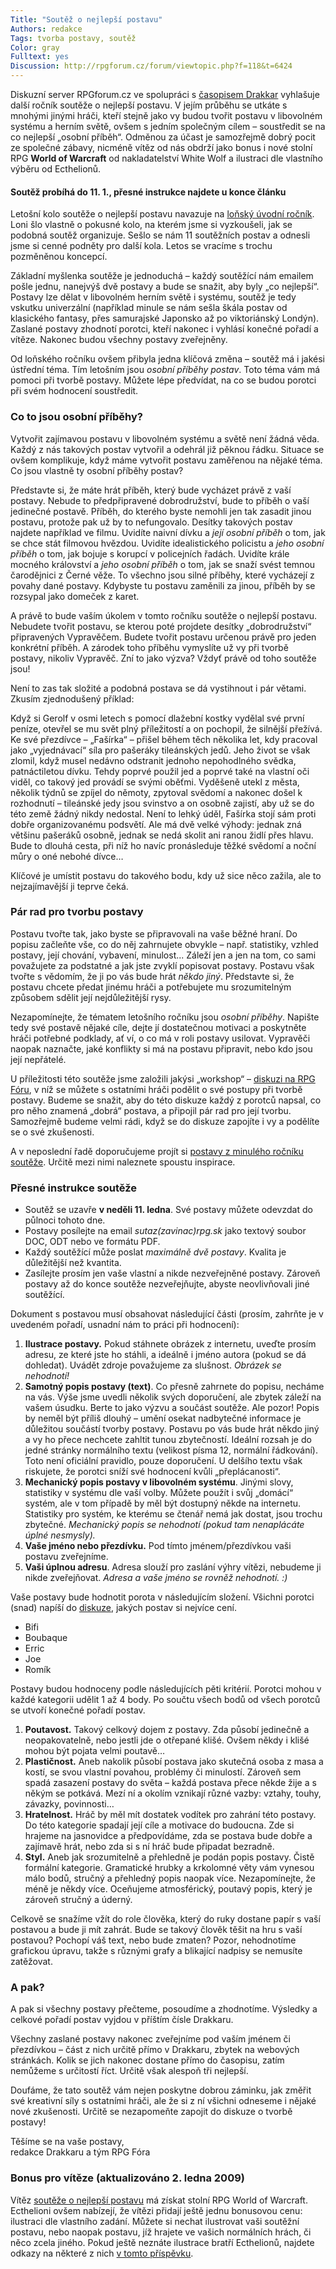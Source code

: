 ```yaml
---
Title: "Soutěž o nejlepší postavu"
Authors: redakce
Tags: tvorba postavy, soutěž
Color: gray
Fulltext: yes
Discussion: http://rpgforum.cz/forum/viewtopic.php?f=118&t=6424
---
```

Diskuzní server RPGforum.cz ve spolupráci s [časopisem Drakkar](http://drakkar.sk/) vyhlašuje další ročník soutěže o nejlepší postavu. V jejím průběhu se utkáte s mnohými jinými hráči, kteří stejně jako vy budou tvořit postavu v libovolném systému a herním světě, ovšem s jedním společným cílem – soustředit se na co nejlepší „osobní příběh“. Odměnou za účast je samozřejmě dobrý pocit ze společné zábavy, nicméně vítěz od nás obdrží jako bonus i nové stolní RPG **World of Warcraft** od nakladatelství White Wolf a ilustraci dle vlastního výběru od Ecthelionů.

#### Soutěž probíhá do 11. 1., přesné instrukce najdete u konce článku  

Letošní kolo soutěže o nejlepší postavu navazuje na [loňský úvodní ročník](http://rpgforum.cz/clanky/sutaz-najzaujimavejsia-rpg-postava-2007-vyhodnotenie). Loni šlo vlastně o pokusné kolo, na kterém jsme si vyzkoušeli, jak se podobná soutěž organizuje. Sešlo se nám 11 soutěžních postav a odnesli jsme si cenné podněty pro další kola. Letos se vracíme s trochu pozměněnou koncepcí.

Základní myšlenka soutěže je jednoduchá – každý soutěžící nám emailem pošle jednu, nanejvýš dvě postavy a bude se snažit, aby byly „co nejlepší“. Postavy lze dělat v libovolném herním světě i systému, soutěž je tedy vskutku univerzální (například minule se nám sešla škála postav od klasického fantasy, přes samurajské Japonsko až po viktoriánský Londýn). Zaslané postavy zhodnotí porotci, kteří nakonec i vyhlásí konečné pořadí a vítěze. Nakonec budou všechny postavy zveřejněny.

Od loňského ročníku ovšem přibyla jedna klíčová změna – soutěž má i jakési ústřední téma. Tím letošním jsou _osobní příběhy postav_. Toto téma vám má pomoci při tvorbě postavy. Můžete lépe předvídat, na co se budou porotci při svém hodnocení soustředit.

### Co to jsou osobní příběhy?  

Vytvořit zajímavou postavu v libovolném systému a světě není žádná věda. Každý z nás takových postav vytvořil a odehrál již pěknou řádku. Situace se ovšem komplikuje, když máme vytvořit postavu zaměřenou na nějaké téma. Co jsou vlastně ty osobní příběhy postav?

Představte si, že máte hrát příběh, který bude vycházet právě z vaší postavy. Nebude to předpřipravené dobrodružství, bude to příběh o vaší jedinečné postavě. Příběh, do kterého byste nemohli jen tak zasadit jinou postavu, protože pak už by to nefungovalo. Desítky takových postav najdete například ve filmu. Uvidíte naivní dívku a _její osobní příběh_ o tom, jak se chce stát filmovou hvězdou. Uvidíte idealistického policistu a _jeho osobní příběh_ o tom, jak bojuje s korupcí v policejních řadách. Uvidíte krále mocného království a _jeho osobní příběh_ o tom, jak se snaží svést temnou čarodějnici z Černé věže. To všechno jsou silné příběhy, které vycházejí z povahy dané postavy. Kdybyste tu postavu zaměnili za jinou, příběh by se rozsypal jako domeček z karet.

A právě to bude vaším úkolem v tomto ročníku soutěže o nejlepší postavu. Nebudete tvořit postavu, se kterou poté projdete desítky „dobrodružství“ připravených Vypravěčem. Budete tvořit postavu určenou právě pro jeden konkrétní příběh. A zárodek toho příběhu vymyslíte už vy při tvorbě postavy, nikoliv Vypravěč. Zní to jako výzva? Vždyť právě od toho soutěže jsou!

Není to zas tak složité a podobná postava se dá vystihnout i pár větami. Zkusím zjednodušený příklad:

<div class="ramcek">

Když si Gerolf v osmi letech s pomocí dlažební kostky vydělal své první peníze, otevřel se mu svět plný příležitostí a on pochopil, že silnější přežívá. Ke své přezdívce – „Fašírka“ – přišel během těch několika let, kdy pracoval jako „vyjednávací“ síla pro pašeráky tileánských jedů. Jeho život se však zlomil, když musel nedávno odstranit jednoho nepohodlného svědka, patnáctiletou dívku. Tehdy poprvé použil jed a poprvé také na vlastní oči viděl, co takový jed provádí se svými oběťmi. Vyděšeně utekl z města, několik týdnů se zpíjel do němoty, zpytoval svědomí a nakonec došel k rozhodnutí – tileánské jedy jsou svinstvo a on osobně zajistí, aby už se do této země žádný nikdy nedostal. Není to lehký úděl, Fašírka stojí sám proti dobře organizovanému podsvětí. Ale má dvě velké výhody: jednak zná většinu pašeráků osobně, jednak se nedá skolit ani ranou židlí přes hlavu. Bude to dlouhá cesta, při níž ho navíc pronásleduje těžké svědomí a noční můry o oné nebohé dívce…

</div>

Klíčové je umístit postavu do takového bodu, kdy už sice něco zažila, ale to nejzajímavější ji teprve čeká.

### Pár rad pro tvorbu postavy  

Postavu tvořte tak, jako byste se připravovali na vaše běžné hraní. Do popisu začleňte vše, co do něj zahrnujete obvykle – např. statistiky, vzhled postavy, její chování, vybavení, minulost... Záleží jen a jen na tom, co sami považujete za podstatné a jak jste zvyklí popisovat postavy. Postavu však tvořte s vědomím, že ji po vás bude hrát _někdo jiný_. Představte si, že postavu chcete předat jinému hráči a potřebujete mu srozumitelným způsobem sdělit její nejdůležitější rysy.

Nezapomínejte, že tématem letošního ročníku jsou _osobní příběhy_. Napište tedy své postavě nějaké cíle, dejte jí dostatečnou motivaci a poskytněte hráči potřebné podklady, ať ví, o co má v roli postavy usilovat. Vypravěči naopak naznačte, jaké konflikty si má na postavu připravit, nebo kdo jsou její nepřátelé.

U příležitosti této soutěže jsme založili jakýsi „workshop“ – [diskuzi na RPG Fóru](http://rgpforum.cz/forum/viewtopic.php?f=118&t=6424), v níž se můžete s ostatními hráči podělit o své postupy při tvorbě postavy. Budeme se snažit, aby do této diskuze každý z porotců napsal, co pro něho znamená „dobrá“ postava, a připojil pár rad pro její tvorbu. Samozřejmě budeme velmi rádi, když se do diskuze zapojíte i vy a podělíte se o své zkušenosti.

A v neposlední řadě doporučujeme projít si [postavy z minulého ročníku soutěže](http://rgpforum.cz/clanky/sutaz-najzaujimavejsia-rpg-postava-2007-vyhodnotenie). Určitě mezi nimi naleznete spoustu inspirace.

### Přesné instrukce soutěže  

*   Soutěž se uzavře **v neděli 11\. ledna**. Své postavy můžete odevzdat do půlnoci tohoto dne.
*   Postavy posílejte na email _sutaz(zavinac)rpg.sk_ jako textový soubor DOC, ODT nebo ve formátu PDF.
*   Každý soutěžící může poslat _maximálně dvě postavy_. Kvalita je důležitější než kvantita.
*   Zasílejte prosím jen vaše vlastní a nikde nezveřejněné postavy. Zároveň postavy až do konce soutěže nezveřejňujte, abyste neovlivňovali jiné soutěžící.

Dokument s postavou musí obsahovat následující části (prosím, zahrňte je v uvedeném pořadí, usnadní nám to práci při hodnocení):

1.  **Ilustrace postavy.** Pokud stáhnete obrázek z internetu, uveďte prosím adresu, ze které jste ho stáhli, a ideálně i jméno autora (pokud se dá dohledat). Uvádět zdroje považujeme za slušnost. _Obrázek se nehodnotí!_
2.  **Samotný popis postavy (text)**. Co přesně zahrnete do popisu, necháme na vás. Výše jsme uvedli několik svých doporučení, ale zbytek záleží na vašem úsudku. Berte to jako výzvu a součást soutěže. Ale pozor! Popis by neměl být příliš dlouhý – umění osekat nadbytečné informace je důležitou součástí tvorby postavy. Postavu po vás bude hrát někdo jiný a vy ho přece nechcete zahltit tunou zbytečností. Ideální rozsah je do jedné stránky normálního textu (velikost písma 12, normální řádkování). Toto není oficiální pravidlo, pouze doporučení. U delšího textu však riskujete, že porotci sníží své hodnocení kvůli „přeplácanosti“.
3.  **Mechanický popis postavy v libovolném systému**. Jinými slovy, statistiky v systému dle vaší volby. Můžete použít i svůj „domácí“ systém, ale v tom případě by měl být dostupný někde na internetu. Statistiky pro systém, ke kterému se čtenář nemá jak dostat, jsou trochu zbytečné. _Mechanický popis se nehodnotí (pokud tam nenaplácáte úplné nesmysly)._
4.  **Vaše jméno nebo přezdívku.** Pod tímto jménem/přezdívkou vaši postavu zveřejníme.
5.  **Vaši úplnou adresu**. Adresa slouží pro zaslání výhry vítězi, nebudeme ji nikde zveřejňovat. _Adresa a vaše jméno se rovněž nehodnotí. :)_

Vaše postavy bude hodnotit porota v následujícím složení. Všichni porotci (snad) napíší do [diskuze](/forum/viewtopic.php?f=118&t=6424), jakých postav si nejvíce cení.

*   Bifi
*   Boubaque
*   Erric
*   Joe
*   Romík

Postavy budou hodnoceny podle následujících pěti kritérií. Porotci mohou v každé kategorii udělit 1 až 4 body. Po součtu všech bodů od všech porotců se utvoří konečné pořadí postav.

1.  **Poutavost.** Takový celkový dojem z postavy. Zda působí jedinečně a neopakovatelně, nebo jestli jde o otřepané klišé. Ovšem někdy i klišé mohou být pojata velmi poutavě…
2.  **Plastičnost.** Aneb nakolik působí postava jako skutečná osoba z masa a kostí, se svou vlastní povahou, problémy či minulostí. Zároveň sem spadá zasazení postavy do světa – každá postava přece někde žije a s někým se potkává. Mezí ní a okolím vznikají různé vazby: vztahy, touhy, závazky, povinnosti…
3.  **Hratelnost.** Hráč by měl mít dostatek vodítek pro zahrání této postavy. Do této kategorie spadají její cíle a motivace do budoucna. Zde si hrajeme na jasnovidce a předpovídáme, zda se postava bude dobře a zajímavě hrát, nebo zda si s ní hráč bude připadat bezradně.
4.  **Styl.** Aneb jak srozumitelně a přehledně je podán popis postavy. Čistě formální kategorie. Gramatické hrubky a krkolomné věty vám vynesou málo bodů, stručný a přehledný popis naopak více. Nezapomínejte, že méně je někdy více. Oceňujeme atmosférický, poutavý popis, který je zároveň stručný a úderný.

Celkově se snažíme vžít do role člověka, který do ruky dostane papír s vaší postavou a bude ji mít zahrát. Bude se takový člověk těšit na hru s vaší postavou? Pochopí váš text, nebo bude zmaten? Pozor, nehodnotíme grafickou úpravu, takže s různými grafy a blikající nadpisy se nemusíte zatěžovat.

### A pak?  

A pak si všechny postavy přečteme, posoudíme a zhodnotíme. Výsledky a celkové pořadí postav vyjdou v příštím čísle Drakkaru.

Všechny zaslané postavy nakonec zveřejníme pod vaším jménem či přezdívkou – část z nich určitě přímo v Drakkaru, zbytek na webových stránkách. Kolik se jich nakonec dostane přímo do časopisu, zatím nemůžeme s určitostí říct. Určitě však alespoň tři nejlepší.

Doufáme, že tato soutěž vám nejen poskytne dobrou záminku, jak změřit své kreativní síly s ostatními hráči, ale že si z ní všichni odneseme i nějaké nové zkušenosti. Určitě se nezapomeňte zapojit do diskuze o tvorbě postavy!

Těšíme se na vaše postavy,  
redakce Drakkaru a tým RPG Fóra

### Bonus pro vítěze (aktualizováno 2. ledna 2009)

Vítěz [soutěže o nejlepší postavu](http://rgpforum.cz/clanky/vyhlasujeme-soutez-o-nejlepsi-postavu-2008) má získat stolní RPG World of Warcraft. Ecthelioni ovšem nabízejí, že vítězi přidají ještě jednu bonusovou cenu: ilustraci dle vlastního zadání. Můžete si nechat ilustrovat vaši soutěžní postavu, nebo naopak postavu, jíž hrajete ve vašich normálních hrách, či něco zcela jiného. Pokud ještě neznáte ilustrace bratří Ecthelionů, najdete odkazy na některé z nich [v tomto příspěvku](http://rgpforum.cz/forum/viewtopic.php?p=207525#p207525).
